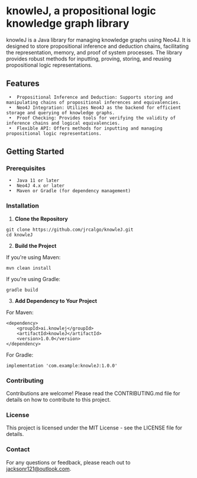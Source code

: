 # knowleJ, a propositional logic knowledge graph library
<diagram image here>
knowleJ is a Java library for managing knowledge graphs using Neo4J. It is designed to store propositional inference and deduction chains, facilitating the representation, memory, and proof of system processes. The library provides robust methods for inputting, proving, storing, and reusing propositional logic representations.

## Features
```
 •	Propositional Inference and Deduction: Supports storing and manipulating chains of propositional inferences and equivalencies.
 •	Neo4J Integration: Utilizes Neo4J as the backend for efficient storage and querying of knowledge graphs.
 •	Proof Checking: Provides tools for verifying the validity of inference chains and logical equivalencies.
 •	Flexible API: Offers methods for inputting and managing propositional logic representations.
```

## Getting Started
### Prerequisites
```
 •	Java 11 or later
 •	Neo4J 4.x or later
 •	Maven or Gradle (for dependency management)
```
 
### Installation
1. **Clone the Repository**
```
git clone https://github.com/jrcalgo/knowleJ.git
cd knowleJ
```

2. **Build the Project**

If you're using Maven:
```
mvn clean install
```

If you're using Gradle:
```
gradle build
```

3. **Add Dependency to Your Project**

For Maven:
```
<dependency>
    <groupId>ai.knowlej</groupId>
    <artifactId>knowleJ</artifactId>
    <version>1.0.0</version>
</dependency>
```

For Gradle:
```
implementation 'com.example:knowleJ:1.0.0'
```

### Contributing
Contributions are welcome! Please read the CONTRIBUTING.md file for details on how to contribute to this project.

### License
This project is licensed under the MIT License - see the LICENSE file for details.

### Contact
For any questions or feedback, please reach out to jacksonr121@outlook.com.
   
